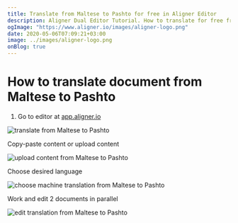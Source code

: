 ```yaml
---
title: Translate from Maltese to Pashto for free in Aligner Editor
description: Aligner Dual Editor Tutorial. How to translate for free from Maltese to Pashto. Aligner is multilingual document management platform. 
ogImage: "https://www.aligner.io/images/aligner-logo.png"
date: 2020-05-06T07:09:21+03:00
image: ../images/aligner-logo.png
onBlog: true
---
```


# How to translate document from Maltese to Pashto

1. Go to editor at [app.aligner.io](https://app.aligner.io "Aligner App web page")

![translate from Maltese to Pashto](../aligner-blank-editor.png "translate from Maltese to Pashto")

Copy-paste content or upload content

![upload content from Maltese to Pashto](../aligner-uploaded-document.png "upload content from Maltese to Pashto")

Choose desired language

![choose machine translation from Maltese to Pashto](../aligner-language-dropdown.png "choose machine translation from Maltese to Pashto")

Work and edit 2 documents in parallel

![edit translation from Maltese to Pashto](../aligner-double-sitded-editor.png "edit translation from Maltese to Pashto")


